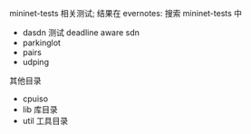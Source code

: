 
mininet-tests 相关测试; 结果在 evernotes: 搜索 mininet-tests <testname> 中
* dasdn 测试 deadline aware sdn
* parkinglot
* pairs  
* udping

其他目录
* cpuiso
* lib  库目录
* util 工具目录
